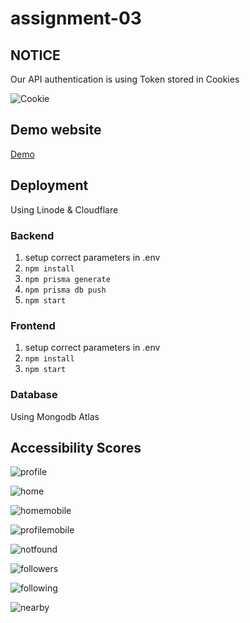 # assignment-03

## NOTICE

Our API authentication is using Token stored in Cookies 

![Cookie](https://imgur.com/1KXle0g.png)


## Demo website

[Demo](https://socialmedia.sneaky.pw)

## Deployment

Using Linode & Cloudflare

### Backend

1. setup correct parameters in .env
1. ```npm install```
1. ```npm prisma generate```
1. ```npm prisma db push```
1. ```npm start```
   
### Frontend

1. setup correct parameters in .env
1. ```npm install```
1. ```npm start```

### Database

Using Mongodb Atlas

## Accessibility Scores

![profile](https://i.imgur.com/0XP4Vbwh.jpg)

![home](https://i.imgur.com/KhAxc5x.png)

![homemobile](https://i.imgur.com/7bXWn16.png)

![profilemobile](https://i.imgur.com/lo4oCCG.png)

![notfound](https://i.imgur.com/iRRqfXq.png)

![followers](https://i.imgur.com/wOWyRABh.jpg)

![following](https://i.imgur.com/6vPrjcJh.jpg)

![nearby](https://i.imgur.com/QWrhZGJh.jpg)